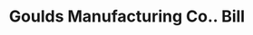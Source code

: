 ---
doi: 10.7916/D8F4917D
date_other: '1890'
date_other_textual: 1890-1899
form: printed ephemera
genre:
- Invoices
name:
- Goulds Manufacturing Co.
object_in_context_url: https://biggert.cul.columbia.edu/items/view/ave_biggert_01197
subject_hierarchical_geographic:
- Seneca Falls, New York, United States
subject_name:
- Goulds Manufacturing Co.
title: Goulds Manufacturing Co.. Bill
sort_title: Goulds Manufacturing Co.. Bill
call_number: ave_biggert_01197
coordinates:
- 42.90861111111111,-76.79805555555555
pid: ave_biggert_01197
identifiers: ave_biggert_01197
thumbnail: https://derivativo-3.library.columbia.edu/iiif/2/ldpd:343482/full/!256,256/0/native.jpg
permalink: /biggert/ave_biggert_01197/
layout: iiif-image-page
---